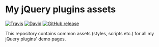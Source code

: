 # My jQuery plugins assets
                                                   
[![Travis](https://img.shields.io/travis/martinmethod/my-jquery-plugins-assets.svg)](https://travis-ci.org/martinmethod/my-jquery-plugins-assets) [![David](https://img.shields.io/david/dev/martinmethod/my-jquery-plugins-assets.svg)](https://david-dm.org/martinmethod/my-jquery-plugins-assets?type=dev) [![GitHub release](https://img.shields.io/github/release/martinmethod/my-jquery-plugins-assets.svg)](https://github.com/martinmethod/my-jquery-plugins-assets/releases/latest)

This repository contains common assets (styles, scripts etc.) for all my jQuery plugins' demo pages.
